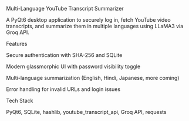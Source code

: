Multi-Language YouTube Transcript Summarizer

A PyQt6 desktop application to securely log in, fetch YouTube video transcripts, and summarize them in multiple languages using LLaMA3 via Groq API.

Features

Secure authentication with SHA-256 and SQLite

Modern glassmorphic UI with password visibility toggle

Multi-language summarization (English, Hindi, Japanese, more coming)

Error handling for invalid URLs and login issues

Tech Stack

PyQt6, SQLite, hashlib, youtube_transcript_api, Groq API, requests
